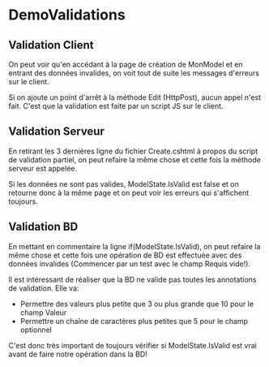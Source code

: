 # DemoValidations

## Validation Client

On peut voir qu'en accédant à la page de création de MonModel et en entrant des données invalides, on voit tout de suite les messages d'erreurs sur le client.

Si on ajoute un point d'arrêt à la méthode Edit (HttpPost), aucun appel n'est fait. C'est que la validation est faite par un script JS sur le client.

## Validation Serveur

En retirant les 3 dernières ligne du fichier Create.cshtml à propos du script de validation partiel, on peut refaire la même chose et cette fois la méthode serveur est appelée.

Si les données ne sont pas valides, ModelState.IsValid est false et on retourne donc à la même page et on peut voir les erreurs qui s'affichent toujours.

## Validation BD

En mettant en commentaire la ligne if(ModelState.IsValid), on peut refaire la même chose et cette fois une opération de BD est effectuée avec des données invalides (Commencer par un test avec le champ Requis vide!).

Il est intéressant de réaliser que la BD ne valide pas toutes les annotations de validation.
Elle va:
  - Permettre des valeurs plus petite que 3 ou plus grande que 10 pour le champ Valeur
  - Permettre un chaîne de caractères plus petites que 5 pour le champ optionnel

C'est donc très important de toujours vérifier si ModelState.IsValid est vrai avant de faire notre opération dans la BD!

